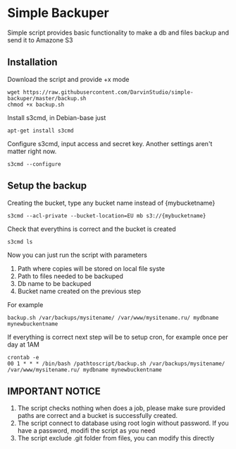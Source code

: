 # Simple Backuper
Simple script provides basic functionality to make a db and files backup and send it to Amazone S3

## Installation
Download the script and provide +x mode

    wget https://raw.githubusercontent.com/DarvinStudio/simple-backuper/master/backup.sh
    chmod +x backup.sh
    
Install s3cmd, in Debian-base just

    apt-get install s3cmd
    
Configure s3cmd, input access and secret key. Another settings aren't matter right now.

    s3cmd --configure
    
## Setup the backup    
    
Creating the bucket, type any bucket name instead of {mybucketname}

    s3cmd --acl-private --bucket-location=EU mb s3://{mybucketname}

Check that everythins is correct and the bucket is created

    s3cmd ls
    
Now you can just run the script with parameters 
1) Path where copies will be stored on local file syste
2) Path to files needed to be backuped 
3) Db name to be backuped
4) Bucket name created on the previous step

For example
 
    backup.sh /var/backups/mysitename/ /var/www/mysitename.ru/ mydbname mynewbuckentname
    
If everything is correct next step will be to setup cron, for example once per day at 1AM

    crontab -e
    00 1 * * * /bin/bash /pathtoscript/backup.sh /var/backups/mysitename/ /var/www/mysitename.ru/ mydbname mynewbuckentname
    
## IMPORTANT NOTICE
1) The script checks nothing when does a job, please make sure provided paths are correct and a bucket is successfully created. 
2) The script connect to database using root login without password. If you have a password, modifi the script as you need
3) The script exclude .git folder from files, you can modify this directly
